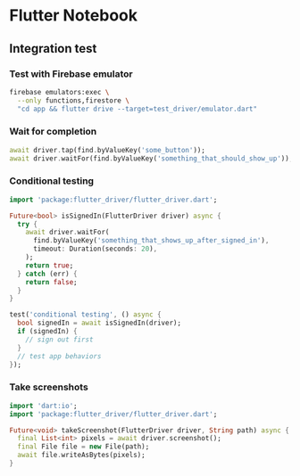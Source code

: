 # Flutter Notebook

## Integration test

### Test with Firebase emulator

```bash
firebase emulators:exec \
  --only functions,firestore \
  "cd app && flutter drive --target=test_driver/emulator.dart"
```

### Wait for completion

```dart
await driver.tap(find.byValueKey('some_button'));
await driver.waitFor(find.byValueKey('something_that_should_show_up'));
```

### Conditional testing

```dart
import 'package:flutter_driver/flutter_driver.dart';

Future<bool> isSignedIn(FlutterDriver driver) async {
  try {
    await driver.waitFor(
      find.byValueKey('something_that_shows_up_after_signed_in'),
      timeout: Duration(seconds: 20),
    );
    return true;
  } catch (err) {
    return false;
  }
}

test('conditional testing', () async {
  bool signedIn = await isSignedIn(driver);
  if (signedIn) {
    // sign out first
  }
  // test app behaviors
});
```

### Take screenshots

```dart
import 'dart:io';
import 'package:flutter_driver/flutter_driver.dart';

Future<void> takeScreenshot(FlutterDriver driver, String path) async {
  final List<int> pixels = await driver.screenshot();
  final File file = new File(path);
  await file.writeAsBytes(pixels);
}
```

<Disqus/>
